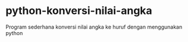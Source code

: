 # python-konversi-nilai-angka
Program sederhana konversi nilai angka ke huruf dengan menggunakan python
